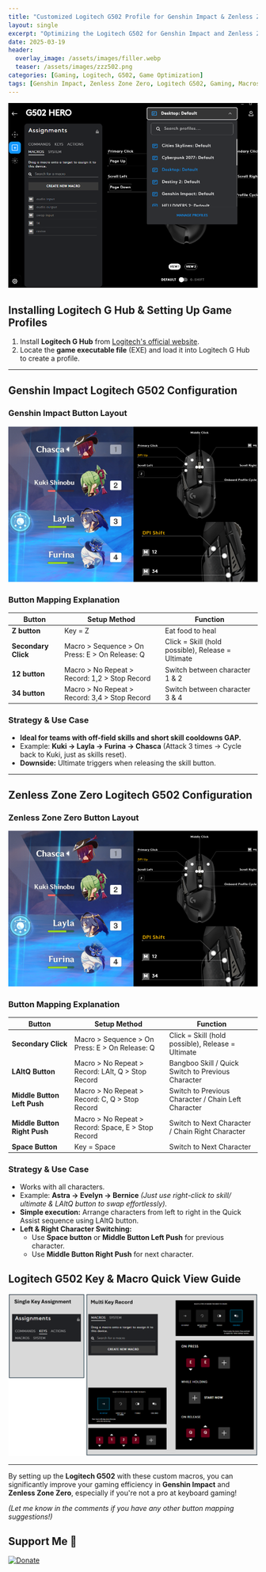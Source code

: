 ```yaml
---
title: "Customized Logitech G502 Profile for Genshin Impact & Zenless Zone Zero"
layout: single
excerpt: "Optimizing the Logitech G502 for Genshin Impact and Zenless Zone Zero to enhance gameplay for those less familiar with keyboard controls."
date: 2025-03-19
header:
  overlay_image: /assets/images/filler.webp
  teaser: /assets/images/zzz502.png
categories: [Gaming, Logitech, G502, Game Optimization]
tags: [Genshin Impact, Zenless Zone Zero, Logitech G502, Gaming, Macros]
---
```


![G502 Layout](https://raw.githubusercontent.com/mattlifetech/mattlifetech.github.io/main/assets/images/g502view.png)

## Installing Logitech G Hub & Setting Up Game Profiles
1. Install **Logitech G Hub** from [Logitech's official website](https://www.logitechg.com/).
2. Locate the **game executable file** (EXE) and load it into Logitech G Hub to create a profile.

---

## **Genshin Impact Logitech G502 Configuration**

### **Genshin Impact Button Layout**
![G502genshin](https://raw.githubusercontent.com/mattlifetech/mattlifetech.github.io/main/assets/images/genshin502.png)


### **Button Mapping Explanation**

| Button | Setup Method | Function |
|---------|----------------|------------|
| **Z button** | Key = Z | Eat food to heal |
| **Secondary Click** | Macro > Sequence > On Press: E > On Release: Q | Click = Skill (hold possible), Release = Ultimate |
| **12 button** | Macro > No Repeat > Record: 1,2 > Stop Record | Switch between character 1 & 2 |
| **34 button** | Macro > No Repeat > Record: 3,4 > Stop Record | Switch between character 3 & 4 |


### **Strategy & Use Case**
- **Ideal for teams with off-field skills and short skill cooldowns GAP.**
- Example: **Kuki → Layla → Furina → Chasca** (Attack 3 times → Cycle back to Kuki, just as skills reset).
- **Downside:** Ultimate triggers when releasing the skill button.

---

## **Zenless Zone Zero Logitech G502 Configuration**

### **Zenless Zone Zero Button Layout**
![G502genshin](https://raw.githubusercontent.com/mattlifetech/mattlifetech.github.io/main/assets/images/genshin502.png)

### **Button Mapping Explanation**

| Button | Setup Method | Function |
|---------|----------------|------------|
| **Secondary Click** | Macro > Sequence > On Press: E > On Release: Q | Click = Skill (hold possible), Release = Ultimate |
| **LAltQ Button** | Macro > No Repeat > Record: LAlt, Q > Stop Record | Bangboo Skill / Quick Switch to Previous Character |
| **Middle Button Left Push** | Macro > No Repeat > Record: C, Q > Stop Record | Switch to Previous Character / Chain Left Character |
| **Middle Button Right Push** | Macro > No Repeat > Record: Space, E > Stop Record | Switch to Next Character / Chain Right Character |
| **Space Button** | Key = Space | Switch to Next Character |


### **Strategy & Use Case**
- Works with all characters.
- Example: **Astra → Evelyn → Bernice** *(Just use right-click to skill/ ultimate & LAltQ button to swap effortlessly).*
- **Simple execution:** Arrange characters from left to right in the Quick Assist sequence using LAltQ button.
- **Left & Right Character Switching:**
  - Use **Space button** or **Middle Button Left Push** for previous character.
  - Use **Middle Button Right Push** for next character.

## **Logitech G502 Key & Macro Quick View Guide**
![G502ui](https://raw.githubusercontent.com/mattlifetech/mattlifetech.github.io/main/assets/images/502setup.png)

---

By setting up the **Logitech G502** with these custom macros, you can significantly improve your gaming efficiency in **Genshin Impact** and **Zenless Zone Zero**, especially if you're not a pro at keyboard gaming!

*(Let me know in the comments if you have any other button mapping suggestions!)*


## Support Me 💖
[![Donate](https://img.shields.io/badge/Donate-PayPal-blue.svg)](https://paypal.me/mattchoo2)
